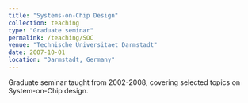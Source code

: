 ```yaml
---
title: "Systems-on-Chip Design"
collection: teaching
type: "Graduate seminar"
permalink: /teaching/SOC
venue: "Technische Universitaet Darmstadt"
date: 2007-10-01
location: "Darmstadt, Germany"
---
```


Graduate seminar taught from 2002-2008, covering selected topics on System-on-Chip design. 

 

